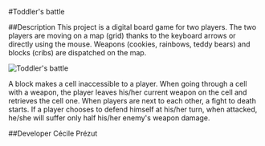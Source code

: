 #Toddler's battle

##Description
This project is a digital board game for two players. 
The two players are moving on a map (grid) thanks to the keyboard arrows or directly using the mouse.
Weapons (cookies, rainbows, teddy bears) and blocks (cribs) are dispatched on the map. 

![Toddler's battle](doc/toddlers_battle_screenshot.png)

A block makes a cell inaccessible to a player.
When going through a cell with a weapon, the player leaves his/her current weapon on the cell and retrieves the cell one.
When players are next to each other, a fight to death starts. 
If a player chooses to defend himself at his/her turn, when attacked, he/she will suffer only half his/her enemy's weapon damage.

##Developer
Cécile Prézut
